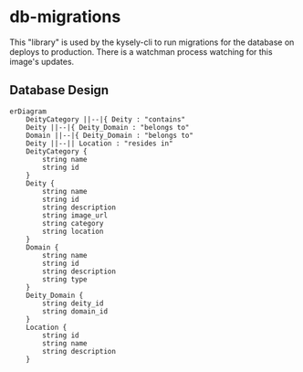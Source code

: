 # db-migrations

This "library" is used by the kysely-cli to run migrations for the database on
deploys to production. There is a watchman process watching for this image's
updates.

## Database Design

```mermaid
erDiagram
    DeityCategory ||--|{ Deity : "contains"
    Deity ||--|{ Deity_Domain : "belongs to"
    Domain ||--|{ Deity_Domain : "belongs to"
    Deity ||--|| Location : "resides in"
    DeityCategory {
        string name
        string id
    }
    Deity {
        string name
        string id
        string description
        string image_url
        string category
        string location
    }
    Domain {
        string name
        string id
        string description
        string type
    }
    Deity_Domain {
        string deity_id
        string domain_id
    }
    Location {
        string id
        string name
        string description
    }


```
